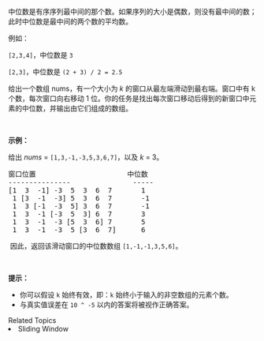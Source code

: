 <p>中位数是有序序列最中间的那个数。如果序列的大小是偶数，则没有最中间的数；此时中位数是最中间的两个数的平均数。</p>

<p>例如：</p>

<p><code>[2,3,4]</code>，中位数是&nbsp;<code>3</code></p>

<p><code>[2,3]</code>，中位数是 <code>(2 + 3) / 2 = 2.5</code></p>

<p>给出一个数组 nums，有一个大小为 <em>k</em> 的窗口从最左端滑动到最右端。窗口中有 k 个数，每次窗口向右移动 1 位。你的任务是找出每次窗口移动后得到的新窗口中元素的中位数，并输出由它们组成的数组。</p>

<p>&nbsp;</p>

<p><strong>示例：</strong></p>

<p>给出&nbsp;<em>nums</em> = <code>[1,3,-1,-3,5,3,6,7]</code>，以及&nbsp;<em>k</em> = 3。</p>

<pre>窗口位置                      中位数
---------------               -----
[1  3  -1] -3  5  3  6  7       1
 1 [3  -1  -3] 5  3  6  7       -1
 1  3 [-1  -3  5] 3  6  7       -1
 1  3  -1 [-3  5  3] 6  7       3
 1  3  -1  -3 [5  3  6] 7       5
 1  3  -1  -3  5 [3  6  7]      6
</pre>

<p>&nbsp;因此，返回该滑动窗口的中位数数组&nbsp;<code>[1,-1,-1,3,5,6]</code>。</p>

<p>&nbsp;</p>

<p><strong>提示：</strong></p>

<ul>
	<li>你可以假设&nbsp;<code>k</code>&nbsp;始终有效，即：<code>k</code> 始终小于输入的非空数组的元素个数。</li>
	<li>与真实值误差在 <code>10 ^ -5</code> 以内的答案将被视作正确答案。</li>
</ul>
<div><div>Related Topics</div><div><li>Sliding Window</li></div></div>